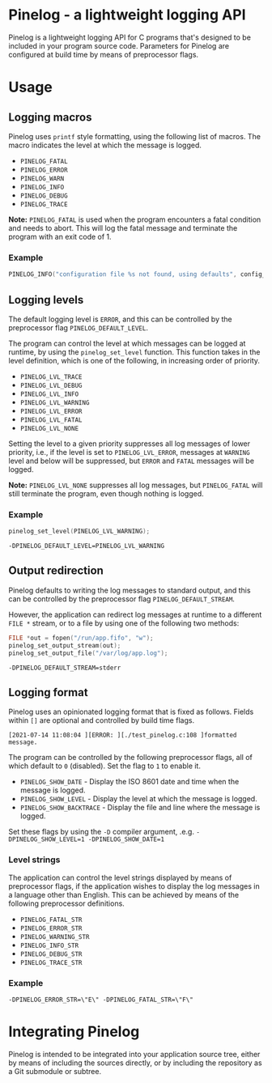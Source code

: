 Pinelog - a lightweight logging API
===================================

Pinelog is a lightweight logging API for C programs that's designed to be
included in your program source code. Parameters for Pinelog are configured at
build time by means of preprocessor flags.

# Usage
## Logging macros

Pinelog uses `printf` style formatting, using the following list of macros. The
macro indicates the level at which the message is logged.

* `PINELOG_FATAL`
* `PINELOG_ERROR`
* `PINELOG_WARN`
* `PINELOG_INFO`
* `PINELOG_DEBUG`
* `PINELOG_TRACE`

**Note:** `PINELOG_FATAL` is used when the program encounters a fatal condition
and needs to abort. This will log the fatal message and terminate the program
with an exit code of 1.

### Example

```C
PINELOG_INFO("configuration file %s not found, using defaults", config_file);
```

## Logging levels

The default logging level is `ERROR`, and this can be controlled by the
preprocessor flag `PINELOG_DEFAULT_LEVEL`.

The program can control the level at which messages can be logged at runtime,
by using the `pinelog_set_level` function. This function takes in the level
definition, which is one of the following, in increasing order of priority.

* `PINELOG_LVL_TRACE`
* `PINELOG_LVL_DEBUG`
* `PINELOG_LVL_INFO`
* `PINELOG_LVL_WARNING`
* `PINELOG_LVL_ERROR`
* `PINELOG_LVL_FATAL`
* `PINELOG_LVL_NONE`

Setting the level to a given priority suppresses all log messages of lower
priority, i.e., if the level is set to `PINELOG_LVL_ERROR`, messages at
`WARNING` level and below will be suppressed, but `ERROR` and `FATAL` messages
will be logged.

**Note:** `PINELOG_LVL_NONE` suppresses all log messages, but `PINELOG_FATAL`
will still terminate the program, even though nothing is logged.

### Example

```C
pinelog_set_level(PINELOG_LVL_WARNING);
```

```
-DPINELOG_DEFAULT_LEVEL=PINELOG_LVL_WARNING
```

## Output redirection

Pinelog defaults to writing the log messages to standard output, and this can
be controlled by the preprocessor flag `PINELOG_DEFAULT_STREAM`.

However, the application can redirect log messages at runtime to a different
`FILE *` stream, or to a file by using one of the following two methods:

```C
FILE *out = fopen("/run/app.fifo", "w");
pinelog_set_output_stream(out);
pinelog_set_output_file("/var/log/app.log");
```

```
-DPINELOG_DEFAULT_STREAM=stderr
```

## Logging format

Pinelog uses an opinionated logging format that is fixed as follows. Fields
within `[]` are optional and controlled by build time flags.

    [2021-07-14 11:08:04 ][ERROR: ][./test_pinelog.c:108 ]formatted message.

The program can be controlled by the following preprocessor flags, all of which
default to `0` (disabled). Set the flag to `1` to enable it.

* `PINELOG_SHOW_DATE` - Display the ISO 8601 date and time when the message is
  logged.
* `PINELOG_SHOW_LEVEL` - Display the level at which the message is logged.
* `PINELOG_SHOW_BACKTRACE` - Display the file and line where the message is
  logged.

Set these flags by using the `-D` compiler argument, .e.g.
`-DPINELOG_SHOW_LEVEL=1 -DPINELOG_SHOW_DATE=1`

### Level strings

The application can control the level strings displayed by means of preprocessor
flags, if the application wishes to display the log messages in a language other
than English. This can be achieved by means of the following preprocessor
definitions.

* `PINELOG_FATAL_STR`
* `PINELOG_ERROR_STR`
* `PINELOG_WARNING_STR`
* `PINELOG_INFO_STR`
* `PINELOG_DEBUG_STR`
* `PINELOG_TRACE_STR`

### Example

```
-DPINELOG_ERROR_STR=\"E\" -DPINELOG_FATAL_STR=\"F\"
```

# Integrating Pinelog

Pinelog is intended to be integrated into your application source tree, either
by means of including the sources directly, or by including the repository as
a Git submodule or subtree.
